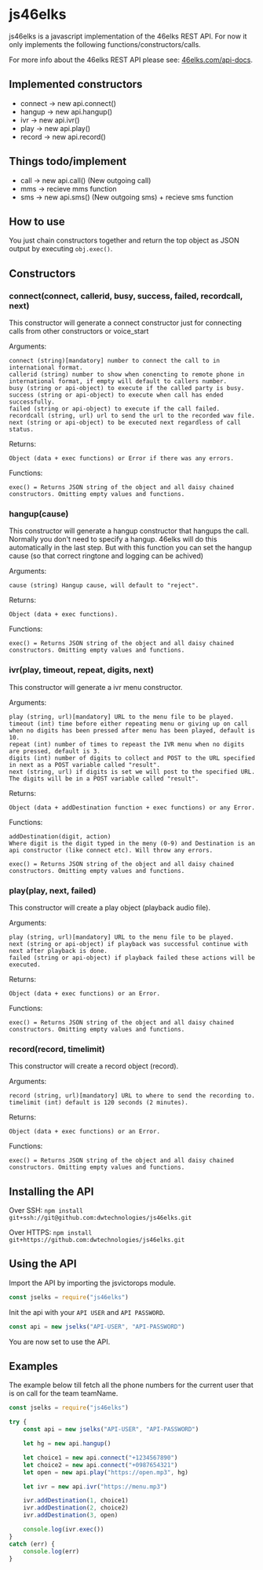 # js46elks

js46elks is a javascript implementation of the 46elks REST API.
For now it only implements the following functions/constructors/calls.

For more info about the 46elks REST API please see: [46elks.com/api-docs](https://46elks.com/api-docs).

## Implemented constructors

- connect -> new api.connect()
- hangup -> new api.hangup()
- ivr -> new api.ivr()
- play -> new api.play()
- record -> new api.record()

## Things todo/implement

- call -> new api.call() (New outgoing call)
- mms -> recieve mms function
- sms -> new api.sms() (New outgoing sms) + recieve sms function

## How to use

You just chain constructors together and return the top object as JSON output by executing `obj.exec()`.

## Constructors

### connect(connect, callerid, busy, success, failed, recordcall, next)

This constructor will generate a connect constructor just for connecting calls from other constructors or voice_start

Arguments:

```text
connect (string)[mandatory] number to connect the call to in international format.
callerid (string) number to show when conencting to remote phone in international format, if empty will default to callers number.
busy (string or api-object) to execute if the called party is busy.
success (string or api-object) to execute when call has ended successfully.
failed (string or api-object) to execute if the call failed.
recordcall (string, url) url to send the url to the recorded wav file.
next (string or api-object) to be executed next regardless of call status.
```

Returns:

```text
Object (data + exec functions) or Error if there was any errors.
```

Functions:

```text
exec() = Returns JSON string of the object and all daisy chained constructors. Omitting empty values and functions.
```

### hangup(cause)

This constructor will generate a hangup constructor that hangups the call. Normally you don't need to specify a hangup. 46elks
will do this automatically in the last step. But with this function you can set the hangup cause (so that correct ringtone and logging can be achived)

Arguments:

```text
cause (string) Hangup cause, will default to "reject".
```

Returns:

```text
Object (data + exec functions).
```

Functions:

```text
exec() = Returns JSON string of the object and all daisy chained constructors. Omitting empty values and functions.
```

### ivr(play, timeout, repeat, digits, next)

This constructor will generate a ivr menu constructor.

Arguments:

```text
play (string, url)[mandatory] URL to the menu file to be played.
timeout (int) time before either repeating menu or giving up on call when no digits has been pressed after menu has been played, default is 10.
repeat (int) number of times to repeast the IVR menu when no digits are pressed, default is 3.
digits (int) number of digits to collect and POST to the URL specified in next as a POST variable called "result".
next (string, url) if digits is set we will post to the specified URL. The digits will be in a POST variable called "result".
```

Returns:

```text
Object (data + addDestination function + exec functions) or any Error.
```

Functions:

```text
addDestination(digit, action)
Where digit is the digit typed in the meny (0-9) and Destination is an api constructor (like connect etc). Will throw any errors.

exec() = Returns JSON string of the object and all daisy chained constructors. Omitting empty values and functions.
```

### play(play, next, failed)

This constructor will create a play object (playback audio file).

Arguments:

```text
play (string, url)[mandatory] URL to the menu file to be played.
next (string or api-object) if playback was successful continue with next after playback is done.
failed (string or api-object) if playback failed these actions will be executed.
```

Returns:

```text
Object (data + exec functions) or an Error.
```

Functions:

```text
exec() = Returns JSON string of the object and all daisy chained constructors. Omitting empty values and functions.
```

### record(record, timelimit)

This constructor will create a record object (record).

Arguments:

```text
record (string, url)[mandatory] URL to where to send the recording to.
timelimit (int) default is 120 seconds (2 minutes).
```

Returns:

```text
Object (data + exec functions) or an Error.
```

Functions:

```text
exec() = Returns JSON string of the object and all daisy chained constructors. Omitting empty values and functions.
```

## Installing the API

Over SSH: `npm install git+ssh://git@github.com:dwtechnologies/js46elks.git`

Over HTTPS: `npm install git+https://github.com:dwtechnologies/js46elks.git`

## Using the API

Import the API by importing the jsvictorops module.

```js
const jselks = require("js46elks")
```

Init the api with your `API USER` and `API PASSWORD`.

```js
const api = new jselks("API-USER", "API-PASSWORD")
```

You are now set to use the API.

## Examples

The example below till fetch all the phone numbers for the current user that is on call for the team teamName.

```js
const jselks = require("js46elks")

try {
    const api = new jselks("API-USER", "API-PASSWORD")

    let hg = new api.hangup()

    let choice1 = new api.connect("+1234567890")
    let choice2 = new api.connect("+0987654321")
    let open = new api.play("https://open.mp3", hg)

    let ivr = new api.ivr("https://menu.mp3")

    ivr.addDestination(1, choice1)
    ivr.addDestination(2, choice2)
    ivr.addDestination(3, open)

    console.log(ivr.exec())
}
catch (err) {
    console.log(err)
}
```
